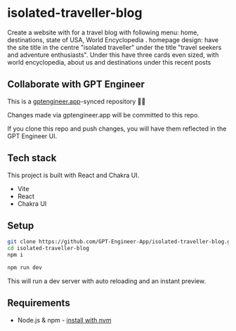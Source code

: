 # isolated-traveller-blog

Create a website with for a travel blog with following menu: home, destinations, state of USA, World Encyclopedia . homepage design: have the site title in the centre "isolated traveller" under the title "travel seekers and adventure enthusiasts". Under this have three cards even sized, with world encyclopedia, about us and destinations  under this recent posts 


## Collaborate with GPT Engineer

This is a [gptengineer.app](https://gptengineer.app)-synced repository 🌟🤖

Changes made via gptengineer.app will be committed to this repo.

If you clone this repo and push changes, you will have them reflected in the GPT Engineer UI.

## Tech stack

This project is built with React and Chakra UI.

- Vite
- React
- Chakra UI

## Setup

```sh
git clone https://github.com/GPT-Engineer-App/isolated-traveller-blog.git
cd isolated-traveller-blog
npm i
```

```sh
npm run dev
```

This will run a dev server with auto reloading and an instant preview.

## Requirements

- Node.js & npm - [install with nvm](https://github.com/nvm-sh/nvm#installing-and-updating)
